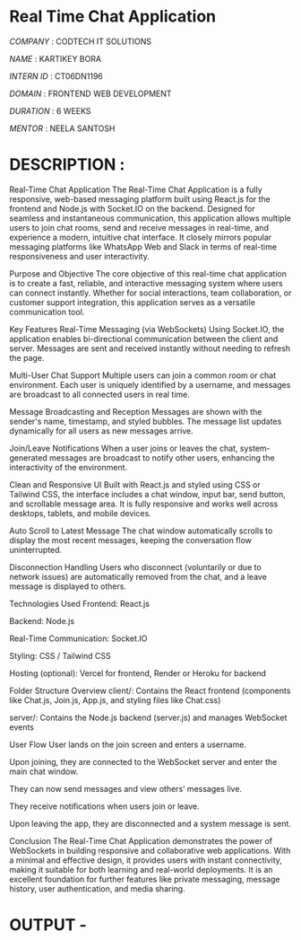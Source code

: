 # Real Time Chat Application

*COMPANY* : CODTECH IT SOLUTIONS

*NAME* : KARTIKEY BORA

*INTERN ID* : CT06DN1196

*DOMAIN* : FRONTEND WEB DEVELOPMENT

*DURATION* : 6 WEEKS

*MENTOR* : NEELA SANTOSH 


# DESCRIPTION : 
Real-Time Chat Application
The Real-Time Chat Application is a fully responsive, web-based messaging platform built using React.js for the frontend and Node.js with Socket.IO on the backend. Designed for seamless and instantaneous communication, this application allows multiple users to join chat rooms, send and receive messages in real-time, and experience a modern, intuitive chat interface. It closely mirrors popular messaging platforms like WhatsApp Web and Slack in terms of real-time responsiveness and user interactivity.

Purpose and Objective
The core objective of this real-time chat application is to create a fast, reliable, and interactive messaging system where users can connect instantly. Whether for social interactions, team collaboration, or customer support integration, this application serves as a versatile communication tool.

Key Features
Real-Time Messaging (via WebSockets)
Using Socket.IO, the application enables bi-directional communication between the client and server. Messages are sent and received instantly without needing to refresh the page.

Multi-User Chat Support
Multiple users can join a common room or chat environment. Each user is uniquely identified by a username, and messages are broadcast to all connected users in real time.

Message Broadcasting and Reception
Messages are shown with the sender's name, timestamp, and styled bubbles. The message list updates dynamically for all users as new messages arrive.

Join/Leave Notifications
When a user joins or leaves the chat, system-generated messages are broadcast to notify other users, enhancing the interactivity of the environment.

Clean and Responsive UI
Built with React.js and styled using CSS or Tailwind CSS, the interface includes a chat window, input bar, send button, and scrollable message area. It is fully responsive and works well across desktops, tablets, and mobile devices.

Auto Scroll to Latest Message
The chat window automatically scrolls to display the most recent messages, keeping the conversation flow uninterrupted.

Disconnection Handling
Users who disconnect (voluntarily or due to network issues) are automatically removed from the chat, and a leave message is displayed to others.

Technologies Used
Frontend: React.js

Backend: Node.js

Real-Time Communication: Socket.IO

Styling: CSS / Tailwind CSS

Hosting (optional): Vercel for frontend, Render or Heroku for backend

Folder Structure Overview
client/: Contains the React frontend (components like Chat.js, Join.js, App.js, and styling files like Chat.css)

server/: Contains the Node.js backend (server.js) and manages WebSocket events

User Flow
User lands on the join screen and enters a username.

Upon joining, they are connected to the WebSocket server and enter the main chat window.

They can now send messages and view others’ messages live.

They receive notifications when users join or leave.

Upon leaving the app, they are disconnected and a system message is sent.

Conclusion
The Real-Time Chat Application demonstrates the power of WebSockets in building responsive and collaborative web applications. With a minimal and effective design, it provides users with instant connectivity, making it suitable for both learning and real-world deployments. It is an excellent foundation for further features like private messaging, message history, user authentication, and media sharing.


# OUTPUT - 


